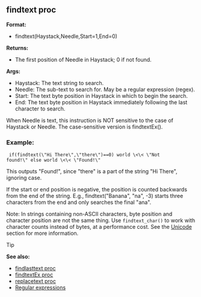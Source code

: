 ## findtext proc

<!-- -->
**Format:**
+   findtext(Haystack,Needle,Start=1,End=0)
<!-- -->
**Returns:**
+   The first position of Needle in Haystack; 0 if not found.
<!-- -->
**Args:**
+   Haystack: The text string to search.
+   Needle: The sub-text to search for. May be a regular expression
    (regex).
+   Start: The text byte position in Haystack in which to begin the
    search.
+   End: The text byte position in Haystack immediately following the
    last character to search.


When Needle is text, this instruction is NOT sensitive to the
case of Haystack or Needle. The case-sensitive version is findtextEx().
### Example:

``` dm
 if(findtext(\"Hi There\",\"there\")==0) world \<\< \"Not
found!\" else world \<\< \"Found!\" 
```
 

This outputs
\"Found!\", since \"there\" is a part of the string \"Hi There\",
ignoring case. 

If the start or end position is negative, the
position is counted backwards from the end of the string. E.g.,
findtext(\"Banana\", \"na\", -3) starts three characters from the end
and only searches the final \"ana\". 

Note: In strings
containing non-ASCII characters, byte position and character position
are not the same thing. Use `findtext_char()` to work with character
counts instead of bytes, at a performance cost. See the
[Unicode](/ref/notes/Unicode.md) section for more information.

> [!TIP] 
> **See also:**
> +   [findlasttext proc](/ref/proc/findlasttext.md) 
> +   [findtextEx proc](/ref/proc/findtextEx.md) 
> +   [replacetext proc](/ref/proc/replacetext.md) 
> +   [Regular expressions](/ref/notes/regex.md) 